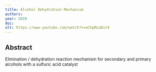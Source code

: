```yaml
---
title: Alcohol Dehydration Mechanism
authors: 
year: 2020
doi: 
ult: https://www.youtube.com/watch?v=eChpMza8it4
---
```

## Abstract
Elimination / dehydration reaction mechanism for secondary and primary alcohols with a sulfuric acid catalyst
